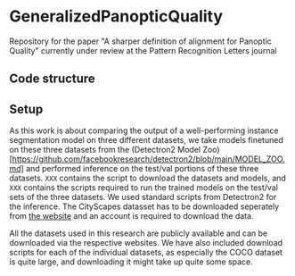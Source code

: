 # GeneralizedPanopticQuality

Repository for the paper "A sharper definition of alignment for Panoptic Quality" currently under review at the Pattern Recognition Letters journal

## Code structure



## Setup

As this work is about comparing the output of a well-performing instance segmentation model on three different datasets, we take models finetuned on these
three datasets from the (Detectron2 Model Zoo)[https://github.com/facebookresearch/detectron2/blob/main/MODEL_ZOO.md] and performed inference on the test/val portions of these three datasets. `XXX` contains the script to download
the datasets and models, and `XXX` contains the scripts required to run the trained models on the test/val sets of the three datasets. We used standard scripts from 
Detectron2 for the inference. The CityScapes datasset has to be downloaded seperately from [the website](https://www.cityscapes-dataset.com) and an account is required to download the data.

All the datasets used in this research are publicly available and can be downloaded via the respective websites.
We have also included download scripts for each of the individual datasets, as especially the COCO dataset is quite large, and
downloading it might take up quite some space.
